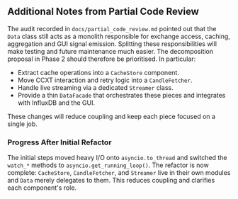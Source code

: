 ## Additional Notes from Partial Code Review

The audit recorded in `docs/partial_code_review.md` pointed out that the `Data` class still acts as a monolith responsible for exchange access, caching,
aggregation and GUI signal emission. Splitting these responsibilities will make
testing and future maintenance much easier. The decomposition proposal in Phase
2 should therefore be prioritised. In particular:

- Extract cache operations into a `CacheStore` component.
- Move CCXT interaction and retry logic into a `CandleFetcher`.
- Handle live streaming via a dedicated `Streamer` class.
- Provide a thin `DataFacade` that orchestrates these pieces and integrates with
  InfluxDB and the GUI.

These changes will reduce coupling and keep each piece focused on a single job.

### Progress After Initial Refactor

The initial steps moved heavy I/O onto `asyncio.to_thread` and switched the
`watch_*` methods to `asyncio.get_running_loop()`. The refactor is now complete:
`CacheStore`, `CandleFetcher`, and `Streamer` live in their own modules and
`Data` merely delegates to them. This reduces coupling and clarifies each
component's role.

